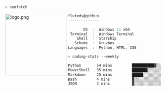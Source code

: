 ```zsh
> neofetch
```

<!--img align="left" src="https://github.com/fluteds.png" alt="logo.png" width="200"/>-->
<img align="left" src="https://external-content.duckduckgo.com/iu/?u=https%3A%2F%2F78.media.tumblr.com%2F975fca5f82161b190efdcaa05ffbd4ec%2Ftumblr_p6q6m9TJF01x3p3jmo1_500.png&f=1&nofb=1" alt="logo.png" width="200"/>

```csharp
fluteds@github
--------------

       OS  :  Windows 11 x64
 Terminal  :  Windows Terminal
    Shell  :  Starship
   Scheme  :  Gruvbox
Languages  :  Python, HTML, CSS
```

```zsh
> coding-stats --weekly
```

<!--START_SECTION:waka-->

```txt
Python       54 mins         ██████████▓░░░░░░░░░░░░░░   42.70 %
PowerShell   35 mins         ███████░░░░░░░░░░░░░░░░░░   28.02 %
Markdown     25 mins         █████░░░░░░░░░░░░░░░░░░░░   20.24 %
Bash         4 mins          ▓░░░░░░░░░░░░░░░░░░░░░░░░   03.31 %
JSON         2 mins          ▓░░░░░░░░░░░░░░░░░░░░░░░░   02.10 %
```

<!--END_SECTION:waka-->
